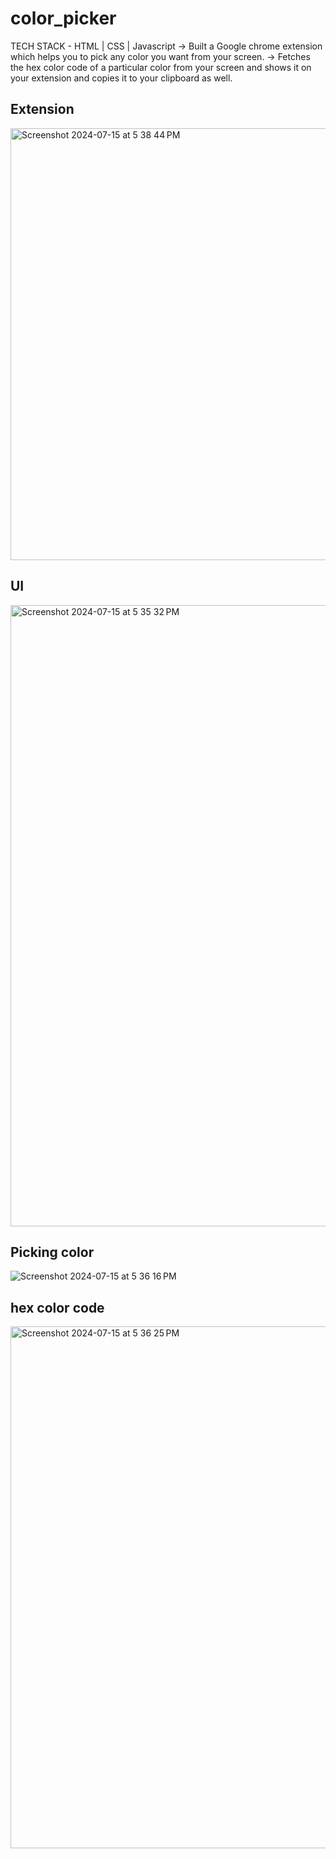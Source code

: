 # color_picker
TECH STACK - HTML | CSS | Javascript
-> Built a Google chrome extension which helps you to
pick any color you want from your screen.
-> Fetches the hex color code of a particular color from your
screen and shows it on your extension and copies it to
your clipboard as well.

## Extension
<img width="691" alt="Screenshot 2024-07-15 at 5 38 44 PM" src="https://github.com/user-attachments/assets/8bce356e-3e4c-4ec5-a647-11e914308ca0">

## UI
<img width="994" alt="Screenshot 2024-07-15 at 5 35 32 PM" src="https://github.com/user-attachments/assets/5ee77696-bc7b-41cd-b16a-ac4ba107aac4">

## Picking color
![Screenshot 2024-07-15 at 5 36 16 PM](https://github.com/user-attachments/assets/80a8a063-cc5c-4850-b8a5-eafd49773594)

## hex color code
<img width="835" alt="Screenshot 2024-07-15 at 5 36 25 PM" src="https://github.com/user-attachments/assets/bf4dd832-386b-4714-9782-93785e54a5f0">
